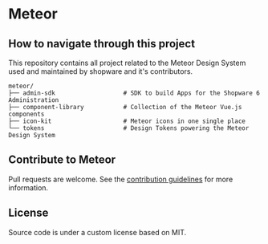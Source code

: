 # Meteor

## How to navigate through this project 

This repository contains all project related to the Meteor Design System used and maintained by shopware and it's contributors.

```
meteor/
├── admin-sdk                   # SDK to build Apps for the Shopware 6 Administration
├── component-library           # Collection of the Meteor Vue.js components
├── icon-kit                    # Meteor icons in one single place
└── tokens                      # Design Tokens powering the Meteor Design System
```

## Contribute to Meteor

Pull requests are welcome. See the [contribution guidelines](./.github/CONTRIBUTING.md) for more information.

<!-- TODO: add contribution guidelines -->

## License

Source code is under a custom license based on MIT. 
